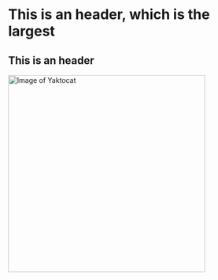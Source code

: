 # This is an header, which is the largest 
## This is an header
<img alt="Image of Yaktocat" src=https://octodex.github.com/images/yaktocat.png width=400>
